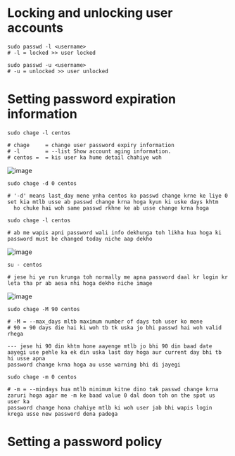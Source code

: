 # Locking and unlocking user accounts

    sudo passwd -l <username>
    # -l = locked >> user locked 
  
    sudo passwd -u <username>
    # -u = unlocked >> user unlocked
    
# Setting password expiration information

    sudo chage -l centos
    
    # chage     = change user password expiry information
    # -l        = --list Show account aging information. 
    # centos =  = kis user ka hume detail chahiye woh 
    
  ![image](https://user-images.githubusercontent.com/38901699/180714327-57c931c2-b838-4f4c-9d07-630a00e57b83.png)

    sudo chage -d 0 centos
    
    # '-d' means last_day mene ynha centos ko passwd change krne ke liye 0 set kia mtlb usse ab passwd change krna hoga kyun ki uske days khtm
      ho chuke hai woh same passwd rkhne ke ab usse change krna hoga 
    
    sudo chage -l centos
    
    # ab me wapis apni password wali info dekhunga toh likha hua hoga ki password must be changed today niche aap dekho 
    
  ![image](https://user-images.githubusercontent.com/38901699/180715897-76bd110d-1784-4b0c-8312-15bf2c852a1c.png)
      
    su - centos
    
    # jese hi ye run krunga toh normally me apna password daal kr login kr leta tha pr ab aesa nhi hoga dekho niche image 
    
  ![image](https://user-images.githubusercontent.com/38901699/180716418-1e31fcb4-52ae-46d6-9215-56980e4cbb7f.png)

    sudo chage -M 90 centos
    
    # -M = --max_days mltb maximum number of days toh user ko mene 
    # 90 = 90 days die hai ki woh tb tk uska jo bhi passwd hai woh valid rhega
    
    --- jese hi 90 din khtm hone aayenge mtlb jo bhi 90 din baad date aayegi use pehle ka ek din uska last day hoga aur current day bhi tb hi usse apna
    password change krna hoga au usse warning bhi di jayegi 
    
    sudo chage -m 0 centos
    
    # -m = --mindays hua mtlb mimimum kitne dino tak passwd change krna zaruri hoga agar me -m ke baad value 0 dal doon toh on the spot us user ka 
    password change hona chahiye mtlb ki woh user jab bhi wapis login krega usse new password dena padega
   
    
# Setting a password policy

    
    
 
